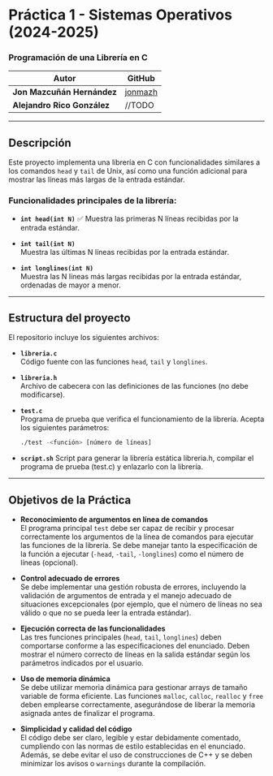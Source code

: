# Práctica 1 - Sistemas Operativos (2024-2025)

### Programación de una Librería en C

| Autor                     | GitHub                                   |
|---------------------------|------------------------------------------|
| **Jon Mazcuñán Hernández** | [jonmazh](https://github.com/jonmazh) |
| **Alejandro Rico González**| //TODO |
---

## Descripción

Este proyecto implementa una librería en C con funcionalidades similares a los comandos `head` y `tail` de Unix, así como una función adicional para mostrar las líneas más largas de la entrada estándar.

### Funcionalidades principales de la librería:

- **`int head(int N)`**  ✅
  Muestra las primeras N líneas recibidas por la entrada estándar.

- **`int tail(int N)`**  
  Muestra las últimas N líneas recibidas por la entrada estándar.

- **`int longlines(int N)`**  
  Muestra las N líneas más largas recibidas por la entrada estándar, ordenadas de mayor a menor.

---

## Estructura del proyecto

El repositorio incluye los siguientes archivos:

- **`libreria.c`**  
  Código fuente con las funciones `head`, `tail` y `longlines`.

- **`libreria.h`**  
  Archivo de cabecera con las definiciones de las funciones (no debe modificarse).

- **`test.c`**  
  Programa de prueba que verifica el funcionamiento de la librería. Acepta los siguientes parámetros:
  ```bash
  ./test -<función> [número de líneas]

- **`script.sh`**
  Script para generar la librería estática libreria.h, compilar el programa de prueba (test.c) y enlazarlo con la librería.

---

  ## Objetivos de la Práctica

- **Reconocimiento de argumentos en línea de comandos**  
  El programa principal `test` debe ser capaz de recibir y procesar correctamente los argumentos de la línea de comandos para ejecutar las funciones de la librería. Se debe manejar tanto la especificación de la función a ejecutar (`-head`, `-tail`, `-longlines`) como el número de líneas (opcional).

- **Control adecuado de errores**  
  Se debe implementar una gestión robusta de errores, incluyendo la validación de argumentos de entrada y el manejo adecuado de situaciones excepcionales (por ejemplo, que el número de líneas no sea válido o que no se pueda leer la entrada estándar).

- **Ejecución correcta de las funcionalidades**  
  Las tres funciones principales (`head`, `tail`, `longlines`) deben comportarse conforme a las especificaciones del enunciado. Deben mostrar el número correcto de líneas en la salida estándar según los parámetros indicados por el usuario.

- **Uso de memoria dinámica**  
  Se debe utilizar memoria dinámica para gestionar arrays de tamaño variable de forma eficiente. Las funciones `malloc`, `calloc`, `realloc` y `free` deben emplearse correctamente, asegurándose de liberar la memoria asignada antes de finalizar el programa.

- **Simplicidad y calidad del código**  
  El código debe ser claro, legible y estar debidamente comentado, cumpliendo con las normas de estilo establecidas en el enunciado. Además, se debe evitar el uso de construcciones de C++ y se deben minimizar los avisos o `warnings` durante la compilación.
